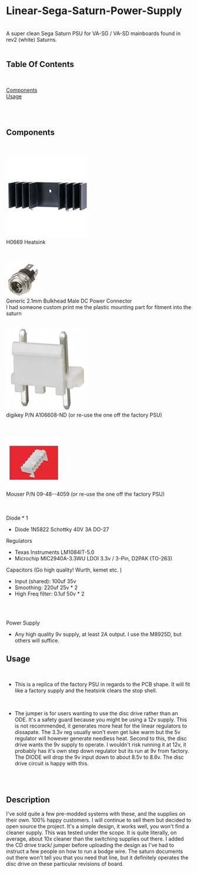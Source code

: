 # Linear-Sega-Saturn-Power-Supply
<br>
A super clean Sega Saturn PSU for VA-SG  / VA-SD mainboards found in rev2 (white) Saturns.
<br>
<br>

## Table Of Contents

<br>

[Components](#Components) <br>
[Usage](#Usage) <br>

<br>
<br>
      
## Components
<br>

![alt text](/images/H0669.jpg) <br>
H0669 Heatsink<br>
<br>
<br>

![alt text](/images/PowerConnector.jpg) <br>
Generic 2.1mm Bulkhead Male DC Power Connector <br>
I had someone custom print me the plastic mounting part for fitment into the saturn
<br>
<br>

![alt text](/images/PowerSwitchConnector.jpg) <br>
digikey P/N A106608-ND (or re-use the one off the factory PSU) <br>
<br>
<br>

![alt text](/images/Molex.jpg) <br>
Mouser P/N 09-48--4059 (or re-use the one off the factory PSU) <br>
<br>
<br>

Diode * 1

* Diode 1N5822 Schottky 40V 3A DO-27

Regulators

* Texas Instruments LM1084IT-5.0
* Microchip MIC2940A-3.3WU LDOI 3.3v / 3-Pin, D2PAK (TO-263)

Capacitors (Go high quality! Wurth, kemet etc. )

* Input (shared): 100uf 35v
* Smoothing: 220uf 25v * 2
* High Freq filter: 0.1uf 50v * 2
<br>
<br>

Power Supply

* Any high quality 9v supply, at least 2A output. I use the M8925D, but others will suffice.
      
## Usage
<br>

* This is a replica of the factory PSU in regards to the PCB shape. It will fit like a factory supply and the heatsink clears the stop shell.<br>
<br>

* The jumper is for users wanting to use the disc drive rather than an ODE. It's a safety guard because you might be using a 12v supply.
This is not recommended, it generates more heat for the linear regulators to dissapate. The 3.3v reg usually won't even  get luke warm but the 5v regulator
will however generate needless heat.  Second to this, the disc drive wants the 9v supply to operate. I wouldn't risk running it at 12v, it probably has it's
own step down regulator but its run at 9v from factory. The DIODE will drop the 9v input down to about 8.5v to 8.6v. The disc drive circuit is happy with this.
<br>
<br>

## Description

I've sold quite a few pre-modded systems with these, and the supplies on their own. 100% happy customers. I will continue to sell them but decided to open source the project. It's a simple design, it works well, you won't find a cleaner supply. This was tested under the scope. It is quite literally, on average, about 10x cleaner than the switching supplies out there. I added the CD drive track/ jumper before uploading the design as I've had to instruct a few people on how to run a bodge wire. The saturn documents out there won't tell you that you need that line, but it definitely operates the disc drive on these particular revisions of board.
      
